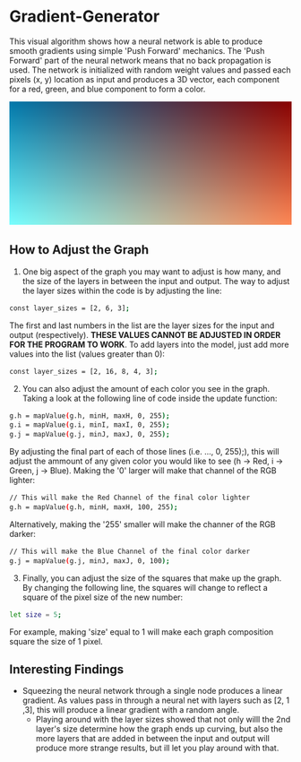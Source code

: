 # Gradient-Generator
This visual algorithm shows how a neural network is able to produce smooth gradients using simple 'Push Forward' mechanics. The 'Push Forward' part of the neural network means that no back propagation is used. The network is initialized with random weight values and passed each pixels (x, y) location as input and produces a 3D vector, each component for a red, green, and blue component to form a color.

![Sample Graph](https://github.com/hubertben/Gradient-Generator/blob/master/sample_graph.PNG)

## How to Adjust the Graph

1. One big aspect of the graph you may want to adjust is how many, and the size of the layers in between the input and output. The way to adjust the layer sizes within the code is by adjusting the line:
```bash
const layer_sizes = [2, 6, 3];
```
   The first and last numbers in the list are the layer sizes for the input and output (respectively). **THESE VALUES CANNOT BE ADJUSTED IN ORDER FOR THE PROGRAM TO WORK**. To add    layers into the model, just add more values into the list (values greater than 0):
```bash
const layer_sizes = [2, 16, 8, 4, 3];
```

2. You can also adjust the amount of each color you see in the graph. Taking a look at the following line of code inside the update function:
```bash
g.h = mapValue(g.h, minH, maxH, 0, 255);
g.i = mapValue(g.i, minI, maxI, 0, 255);
g.j = mapValue(g.j, minJ, maxJ, 0, 255);
```
By adjusting the final part of each of those lines (i.e. ..., 0, 255);), this will adjust the ammount of any given color you would like to see (h -> Red, i -> Green, j -> Blue). Making the '0' larger will make that channel of the RGB lighter:
```bash
// This will make the Red Channel of the final color lighter
g.h = mapValue(g.h, minH, maxH, 100, 255);
```
Alternatively, making the '255' smaller will make the channer of the RGB darker:
```bash
// This will make the Blue Channel of the final color darker
g.j = mapValue(g.j, minJ, maxJ, 0, 100);
```
3. Finally, you can adjust the size of the squares that make up the graph. By changing the following line, the squares will change to reflect a square of the pixel size of the new number:
```bash
let size = 5;
```
For example, making 'size' equal to 1 will make each graph composition square the size of 1 pixel.

## Interesting Findings
* Squeezing the neural network through a single node produces a linear gradient. As values pass in through a neural net with layers such as [2, 1 ,3], this will produce a linear gradient with a random angle.
  - Playing around with the layer sizes showed that not only willl the 2nd layer's size determine how the graph ends up curving, but also the more layers that are added in between the input and output will produce more strange results, but ill let you play around with that.


